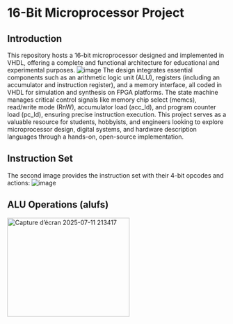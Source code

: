 # 16-Bit Microprocessor Project

## Introduction

This repository hosts a 16-bit microprocessor designed and implemented in VHDL, offering a complete and functional architecture for educational and experimental purposes. 
![image](https://github.com/user-attachments/assets/e0b1c8fa-6d47-4d5b-8016-899d8c2a0b14)
The design integrates essential components such as an arithmetic logic unit (ALU), registers (including an accumulator and instruction register), and a memory interface, all coded in VHDL for simulation and synthesis on FPGA platforms. The state machine manages critical control signals like memory chip select (memcs), read/write mode (RnW), accumulator load (acc_ld), and program counter load (pc_ld), ensuring precise instruction execution. This project serves as a valuable resource for students, hobbyists, and engineers looking to explore microprocessor design, digital systems, and hardware description languages through a hands-on, open-source implementation.
## Instruction Set
The second image provides the instruction set with their 4-bit opcodes and actions:
![image](https://github.com/user-attachments/assets/d89619da-5e7b-43ca-87c2-3aeff2905f56)
## ALU Operations (alufs)
<img width="281" height="227" alt="Capture d’écran 2025-07-11 213417" src="https://github.com/user-attachments/assets/125156f8-31fd-4be3-bc3a-f6a412d4fc61" />

